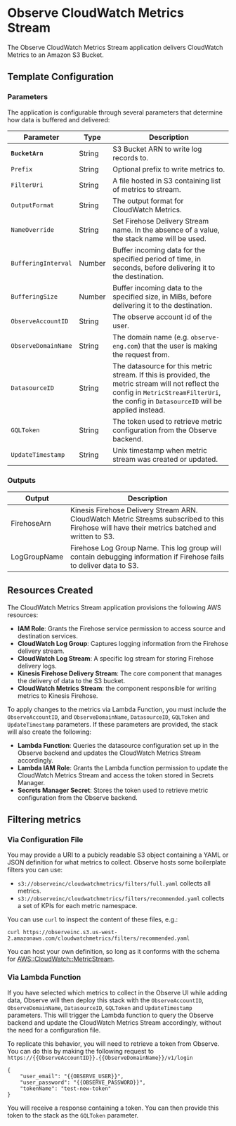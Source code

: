 # Observe CloudWatch Metrics Stream

The Observe CloudWatch Metrics Stream application delivers CloudWatch Metrics to an Amazon S3 Bucket.

## Template Configuration

### Parameters

The application is configurable through several parameters that determine how data is buffered and delivered:

| Parameter       | Type    | Description |
|-----------------|---------|-------------|
| **`BucketArn`** | String | S3 Bucket ARN to write log records to. |
| `Prefix` | String | Optional prefix to write metrics to. |
| `FilterUri` | String | A file hosted in S3 containing list of metrics to stream. |
| `OutputFormat` | String | The output format for CloudWatch Metrics. |
| `NameOverride` | String | Set Firehose Delivery Stream name. In the absence of a value, the stack name will be used. |
| `BufferingInterval` | Number | Buffer incoming data for the specified period of time, in seconds, before delivering it to the destination.  |
| `BufferingSize` | Number | Buffer incoming data to the specified size, in MiBs, before delivering it to the destination.  |
| `ObserveAccountID` | String | The observe account id of the user.  |
| `ObserveDomainName` | String | The domain name (e.g. `observe-eng.com`) that the user is making the request from.  |
| `DatasourceID` | String | The datasource for this metric stream. If this is provided, the metric stream will not reflect the config in `MetricStreamFilterUri`, the config in `DatasourceID` will be applied instead. |
| `GQLToken` | String | The token used to retrieve metric configuration from the Observe backend.  |
| `UpdateTimestamp` | String | Unix timestamp when metric stream was created or updated.  |


### Outputs

| Output       |  Description |
|-----------------|-------------|
| FirehoseArn | Kinesis Firehose Delivery Stream ARN. CloudWatch Metric Streams subscribed to this Firehose will have their metrics batched and written to S3. |
| LogGroupName | Firehose Log Group Name. This log group will contain debugging information if Firehose fails to deliver data to S3. |

## Resources Created

The CloudWatch Metrics Stream application provisions the following AWS resources:

- **IAM Role**: Grants the Firehose service permission to access source and destination services.
- **CloudWatch Log Group**: Captures logging information from the Firehose delivery stream.
- **CloudWatch Log Stream**: A specific log stream for storing Firehose delivery logs.
- **Kinesis Firehose Delivery Stream**: The core component that manages the delivery of data to the S3 bucket.
- **CloudWatch Metrics Stream**: the component responsible for writing metrics to Kinesis Firehose.

To apply changes to the metrics via Lambda Function, you must include the `ObserveAccountID`, and `ObserveDomainName`, `DatasourceID`, `GQLToken` and `UpdateTimestamp` parameters. If these parameters are provided, the stack will also create the following:

- **Lambda Function**: Queries the datasource configuration set up in the Observe backend and updates the CloudWatch Metrics Stream accordingly.
- **Lambda IAM Role**: Grants the Lambda function permission to update the CloudWatch Metrics Stream and access the token stored in Secrets Manager.
- **Secrets Manager Secret**: Stores the token used to retrieve metric configuration from the Observe backend.

## Filtering metrics

### Via Configuration File

You may provide a URI to a pubicly readable S3 object containing a YAML or JSON definition
for what metrics to collect. Observe hosts some boilerplate filters you can use:

- `s3://observeinc/cloudwatchmetrics/filters/full.yaml` collects all metrics.
- `s3://observeinc/cloudwatchmetrics/filters/recommended.yaml` collects a set of KPIs for each metric namespace.

You can use `curl` to inspect the content of these files, e.g.:

```
curl https://observeinc.s3.us-west-2.amazonaws.com/cloudwatchmetrics/filters/recommended.yaml
```

You can host your own definition, so long as it conforms with the schema for [AWS::CloudWatch::MetricStream](https://docs.aws.amazon.com/AWSCloudFormation/latest/UserGuide/aws-resource-cloudwatch-metricstream.html). 

### Via Lambda Function

If you have selected which metrics to collect in the Observe UI while adding data, Observe will then deploy this stack with the `ObserveAccountID`, `ObserveDomainName`, `DatasourceID`, `GQLToken` and `UpdateTimestamp` parameters. This will trigger the Lambda function to query the Observe backend and update the CloudWatch Metrics Stream accordingly, without the need for a configuration file.

To replicate this behavior, you will need to retrieve a token from Observe. You can do this by making the following request to `https://{{ObserveAccountID}}.{{ObserveDomainName}}/v1/login`

```
{
    "user_email": "{{OBSERVE_USER}}",
    "user_password": "{{OBSERVE_PASSWORD}}", 
    "tokenName": "test-new-token"
}
```

You will receive a response containing a token. You can then provide this token to the stack as the `GQLToken` parameter.

